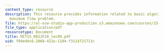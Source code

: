 ```yaml
---
content_type: resource
description: This resource provides information related to basic algorithms for the
  maximum flow problem.
file: https://ol-ocw-studio-app-production.s3.amazonaws.com/courses/15-082j-network-optimization-fall-2010/f04ed4c62068421e1184f3114721713c_MIT15_082JF10_lec09.pdf
file_type: application/pdf
resourcetype: Document
title: MIT15_082JF10_lec09.pdf
uid: f04ed4c6-2068-421e-1184-f3114721713c
---
```

